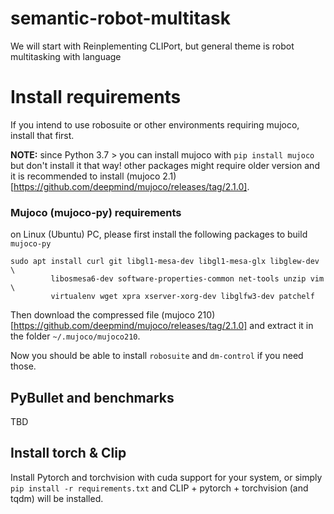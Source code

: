 # semantic-robot-multitask
We will start with Reinplementing CLIPort, but general theme is robot multitasking with language


# Install requirements
If you intend to use robosuite or other environments requiring mujoco, install that first.

**NOTE:** since Python 3.7 > you can install mujoco with `pip install mujoco` but don't install it that way! other packages might require older version and it is recommended to install
(mujoco 2.1)[https://github.com/deepmind/mujoco/releases/tag/2.1.0]. 
### Mujoco (mujoco-py) requirements
on Linux (Ubuntu) PC, please first install the following packages to build `mujoco-py`

```
sudo apt install curl git libgl1-mesa-dev libgl1-mesa-glx libglew-dev \
         libosmesa6-dev software-properties-common net-tools unzip vim \
         virtualenv wget xpra xserver-xorg-dev libglfw3-dev patchelf
```
Then download the compressed file (mujoco 210)[https://github.com/deepmind/mujoco/releases/tag/2.1.0] and extract it in the folder `~/.mujoco/mujoco210`.

Now you should be able to install `robosuite` and `dm-control` if you need those.

## PyBullet and benchmarks
TBD


## Install torch & Clip

Install Pytorch and torchvision with cuda support for your system, or simply 
``` pip install -r requirements.txt ``` 
and CLIP + pytorch + torchvision (and tqdm) will be installed.

